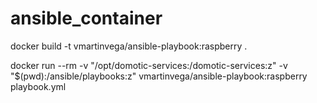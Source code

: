 # ansible_container

docker build -t vmartinvega/ansible-playbook:raspberry .

docker run --rm -v "/opt/domotic-services:/domotic-services:z" -v "$(pwd):/ansible/playbooks:z" vmartinvega/ansible-playbook:raspberry playbook.yml
